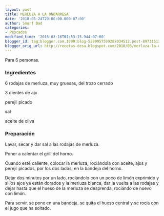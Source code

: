 ```yaml
---
layout: post
title: MERLUZA A LA ONDARRESA
date: '2010-05-24T20:00:00.000-07:00'
author: Smurf Dad
categories:
- Pescados
modified_time: '2016-03-16T01:53:15.944-07:00'
blogger_id: tag:blogger.com,1999:blog-5299957599287034512.post-8973151317218506766
blogger_orig_url: http://recetas-desa.blogspot.com/2010/05/merluza-la-ondarresa.html
---
```


Para 6 personas.

<h3>Ingredientes</h3>


6 rodajas de merluza, muy gruesas, del trozo cerrado

3 dientes de ajo

perejil picado

sal

aceite de oliva

<h3>Preparaci&oacute;n</h3>


Lavar, secar y dar sal a las rodajas de merluza.

Poner a calentar el grill del horno.

Cuando est&eacute; caliente, colocar la merluza, roci&aacute;ndola con aceite, ajos y perejil picados, por los dos lados, en la bandeja del horno.

Dejar dos minutos por un lado, roci&aacute;ndolo con un poco de lim&oacute;n exprimido y si los ajos ya est&aacute;n dorados y la merluza blanca, dar la vuelta a las rodajas y dejar hasta que el hueso de la merluza se desprenda, roci&aacute;ndo de nuevo con lim&oacute;n.

Para servir, se pone en una bandeja, se quita el hueso central y se roc&iacute;a con el jugo que ha soltado.

